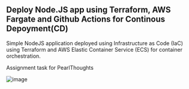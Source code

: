 ## Deploy Node.JS app using Terraform, AWS Fargate and Github Actions for Continous Depoyment(CD)

Simple NodeJS application deployed using Infrastructure as Code (IaC) using Terraform and AWS Elastic Container Service (ECS) for container orchestration.


Assignment task for PearlThoughts

![image](https://github.com/SagarG2003/TerraformECS/assets/113847560/30939d9a-34b7-4e65-bade-d33653ba1cdc)


